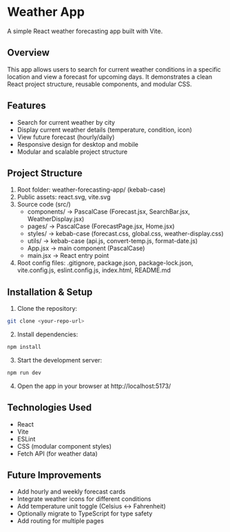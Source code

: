 <!-- # React + Vite

This template provides a minimal setup to get React working in Vite with HMR and some ESLint rules.

Currently, two official plugins are available:

- [@vitejs/plugin-react](https://github.com/vitejs/vite-plugin-react/blob/main/packages/plugin-react) uses [Babel](https://babeljs.io/) for Fast Refresh
- [@vitejs/plugin-react-swc](https://github.com/vitejs/vite-plugin-react/blob/main/packages/plugin-react-swc) uses [SWC](https://swc.rs/) for Fast Refresh

## Expanding the ESLint configuration

If you are developing a production application, we recommend using TypeScript with type-aware lint rules enabled. Check out the [TS template](https://github.com/vitejs/vite/tree/main/packages/create-vite/template-react-ts) for information on how to integrate TypeScript and [`typescript-eslint`](https://typescript-eslint.io) in your project. -->

# Weather App

A simple React weather forecasting app built with Vite.

## Overview
This app allows users to search for current weather conditions in a specific location and view a forecast for upcoming days. It demonstrates a clean React project structure, reusable components, and modular CSS.

## Features
- Search for current weather by city
- Display current weather details (temperature, condition, icon)
- View future forecast (hourly/daily)
- Responsive design for desktop and mobile
- Modular and scalable project structure

## Project Structure

1. Root folder: weather-forecasting-app/ (kebab-case)
2. Public assets: react.svg, vite.svg
3. Source code (src/)
    - components/ → PascalCase (Forecast.jsx, SearchBar.jsx, WeatherDisplay.jsx)
    - pages/ → PascalCase (ForecastPage.jsx, Home.jsx)
    - styles/ → kebab-case (forecast.css, global.css, weather-display.css)
    - utils/ → kebab-case (api.js, convert-temp.js, format-date.js)
    - App.jsx → main component (PascalCase)
    - main.jsx → React entry point
4. Root config files: .gitignore, package.json, package-lock.json, vite.config.js, eslint.config.js, index.html, README.md

## Installation & Setup

1. Clone the repository:

```bash
git clone <your-repo-url>
```

2. Install dependencies:

```bash
npm install
```

3. Start the development server:
```bash
npm run dev
```

4. Open the app in your browser at http://localhost:5173/

## Technologies Used

- React
- Vite
- ESLint
- CSS (modular component styles)
- Fetch API (for weather data)

## Future Improvements

- Add hourly and weekly forecast cards
- Integrate weather icons for different conditions
- Add temperature unit toggle (Celsius ↔ Fahrenheit)
- Optionally migrate to TypeScript for type safety
- Add routing for multiple pages